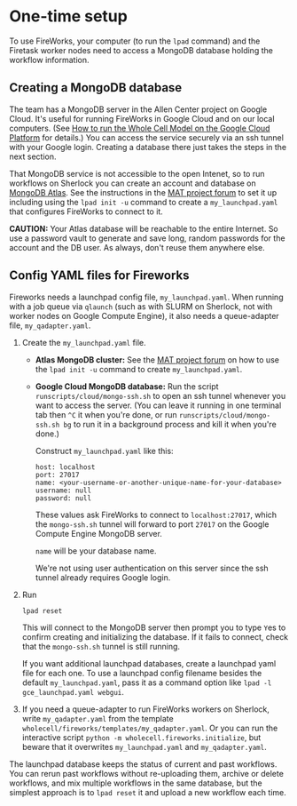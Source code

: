 # One-time setup

To use FireWorks, your computer (to run the `lpad` command) and
the Firetask worker nodes need to access a MongoDB
database holding the workflow information.


## Creating a MongoDB database

The team has a MongoDB server in the Allen Center project on Google Cloud.
It's useful for running FireWorks in Google Cloud and on our local computers.
(See [How to run the Whole Cell Model on the Google Cloud
Platform](../../docs/google-cloud.md) for details.)
You can access the service securely via an ssh tunnel with your Google login.
Creating a database there just takes the steps in the next section.

That MongoDB service is not accessible to the open Intenet,
so to run workflows on Sherlock you can create an account and database on
[MongoDB Atlas](https://www.mongodb.com/cloud/atlas).
See the instructions in the
[MAT project forum](https://matsci.org/t/heres-how-to-connect-to-atlas-mongodb/4816)
to set it up including using the `lpad init -u` command to create a
`my_launchpad.yaml` that configures FireWorks to connect to it.

**CAUTION:** Your Atlas database will be reachable to the entire Internet.
So use a password vault to generate and save long, random passwords for the
account and the DB user. As always, don't reuse them anywhere else.


## Config YAML files for Fireworks

Fireworks needs a launchpad config file, `my_launchpad.yaml`.
When running with a job queue via `qlaunch` (such as with SLURM on Sherlock, not
with worker nodes on Google Compute Engine),
it also needs a queue-adapter file, `my_qadapter.yaml`.

1. Create the `my_launchpad.yaml` file.

   * **Atlas MongoDB cluster:** See the
     [MAT project forum](https://matsci.org/t/heres-how-to-connect-to-atlas-mongodb/4816)
     on how to use the `lpad init -u` command to create `my_launchpad.yaml`.

   * **Google Cloud MongoDB database:** Run the script
     `runscripts/cloud/mongo-ssh.sh` to open an ssh tunnel whenever you want to
     access the server. (You can leave it running in one terminal tab then `^C`
     it when you're done, or run `runscripts/cloud/mongo-ssh.sh bg` to run it in a
     background process and kill it when you're done.)

     Construct `my_launchpad.yaml` like this:

     ```
     host: localhost
     port: 27017
     name: <your-username-or-another-unique-name-for-your-database>
     username: null
     password: null
     ```

     These values ask FireWorks to connect to `localhost:27017`, which the
     `mongo-ssh.sh` tunnel will forward to port `27017` on the Google Compute
     Engine MongoDB server.

     `name` will be your database name.

     We're not using user
     authentication on this server since the ssh tunnel already requires Google login.

1. Run

   ```
   lpad reset
   ```

   This will connect to the MongoDB server then prompt you to type `Y`es to
   confirm creating and initializing the database. If it fails to connect, check
   that the `mongo-ssh.sh` tunnel is still running.

   If you want additional launchpad databases, create a launchpad yaml file
   for each one.
   To use a launchpad config filename besides the default
   `my_launchpad.yaml`, pass it as a command option like
   `lpad -l gce_launchpad.yaml webgui`.

1. If you need a queue-adapter to run FireWorks workers on Sherlock, write
   `my_qadapter.yaml` from the template
   `wholecell/fireworks/templates/my_qadapter.yaml`.
   Or you can run the interactive script `python -m wholecell.fireworks.initialize`,
   but beware that it overwrites `my_launchpad.yaml` and `my_qadapter.yaml`.

The launchpad database keeps the status of current and past workflows.
You can rerun past workflows without re-uploading them, archive or delete
workflows, and mix multiple workflows in the same database, but the simplest
approach is to `lpad reset` it and upload a new workflow each time.
